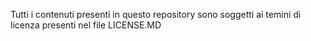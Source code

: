 Tutti i contenuti presenti in questo repository sono soggetti ai temini di licenza presenti nel file LICENSE.MD

